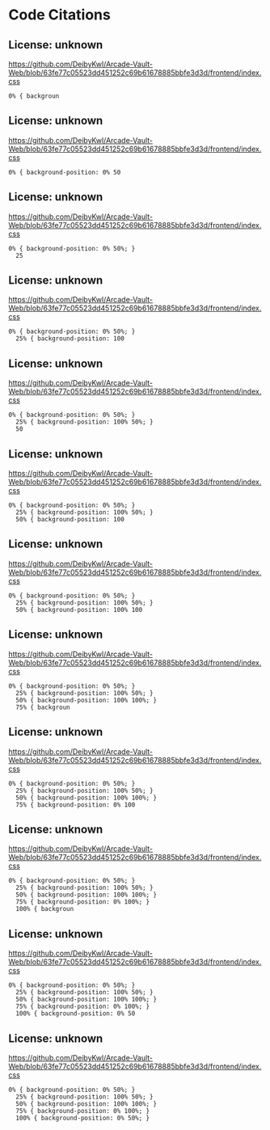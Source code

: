 # Code Citations

## License: unknown
https://github.com/DeibyKwl/Arcade-Vault-Web/blob/63fe77c05523dd451252c69b61678885bbfe3d3d/frontend/index.css

```
0% { backgroun
```


## License: unknown
https://github.com/DeibyKwl/Arcade-Vault-Web/blob/63fe77c05523dd451252c69b61678885bbfe3d3d/frontend/index.css

```
0% { background-position: 0% 50
```


## License: unknown
https://github.com/DeibyKwl/Arcade-Vault-Web/blob/63fe77c05523dd451252c69b61678885bbfe3d3d/frontend/index.css

```
0% { background-position: 0% 50%; }
  25
```


## License: unknown
https://github.com/DeibyKwl/Arcade-Vault-Web/blob/63fe77c05523dd451252c69b61678885bbfe3d3d/frontend/index.css

```
0% { background-position: 0% 50%; }
  25% { background-position: 100
```


## License: unknown
https://github.com/DeibyKwl/Arcade-Vault-Web/blob/63fe77c05523dd451252c69b61678885bbfe3d3d/frontend/index.css

```
0% { background-position: 0% 50%; }
  25% { background-position: 100% 50%; }
  50
```


## License: unknown
https://github.com/DeibyKwl/Arcade-Vault-Web/blob/63fe77c05523dd451252c69b61678885bbfe3d3d/frontend/index.css

```
0% { background-position: 0% 50%; }
  25% { background-position: 100% 50%; }
  50% { background-position: 100
```


## License: unknown
https://github.com/DeibyKwl/Arcade-Vault-Web/blob/63fe77c05523dd451252c69b61678885bbfe3d3d/frontend/index.css

```
0% { background-position: 0% 50%; }
  25% { background-position: 100% 50%; }
  50% { background-position: 100% 100
```


## License: unknown
https://github.com/DeibyKwl/Arcade-Vault-Web/blob/63fe77c05523dd451252c69b61678885bbfe3d3d/frontend/index.css

```
0% { background-position: 0% 50%; }
  25% { background-position: 100% 50%; }
  50% { background-position: 100% 100%; }
  75% { backgroun
```


## License: unknown
https://github.com/DeibyKwl/Arcade-Vault-Web/blob/63fe77c05523dd451252c69b61678885bbfe3d3d/frontend/index.css

```
0% { background-position: 0% 50%; }
  25% { background-position: 100% 50%; }
  50% { background-position: 100% 100%; }
  75% { background-position: 0% 100
```


## License: unknown
https://github.com/DeibyKwl/Arcade-Vault-Web/blob/63fe77c05523dd451252c69b61678885bbfe3d3d/frontend/index.css

```
0% { background-position: 0% 50%; }
  25% { background-position: 100% 50%; }
  50% { background-position: 100% 100%; }
  75% { background-position: 0% 100%; }
  100% { backgroun
```


## License: unknown
https://github.com/DeibyKwl/Arcade-Vault-Web/blob/63fe77c05523dd451252c69b61678885bbfe3d3d/frontend/index.css

```
0% { background-position: 0% 50%; }
  25% { background-position: 100% 50%; }
  50% { background-position: 100% 100%; }
  75% { background-position: 0% 100%; }
  100% { background-position: 0% 50
```


## License: unknown
https://github.com/DeibyKwl/Arcade-Vault-Web/blob/63fe77c05523dd451252c69b61678885bbfe3d3d/frontend/index.css

```
0% { background-position: 0% 50%; }
  25% { background-position: 100% 50%; }
  50% { background-position: 100% 100%; }
  75% { background-position: 0% 100%; }
  100% { background-position: 0% 50%; }
```

